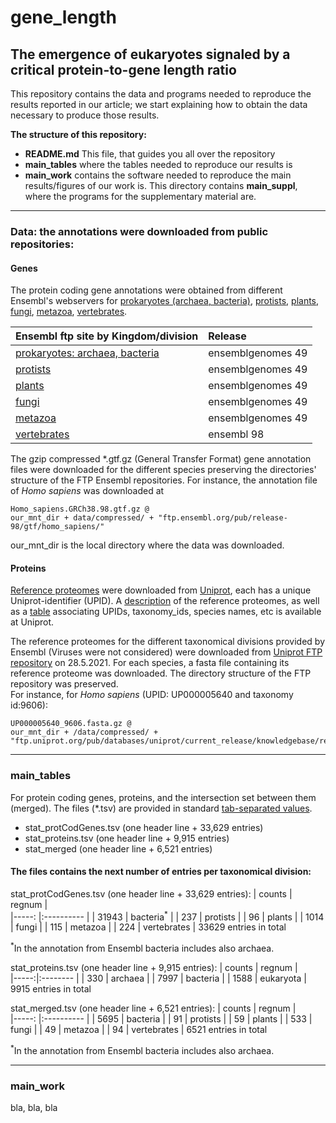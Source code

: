 # gene_length
## The emergence of eukaryotes signaled by a critical protein-to-gene length ratio

This repository contains the data and programs needed to reproduce the results reported 
in our article; we start explaining how to obtain the data necessary to produce those 
results.  

**The structure of this repository:**  
 - **README.md** This file, that guides you all over the repository
 - **main_tables** where the tables needed to reproduce our results is 
 - **main_work** contains the software needed to reproduce the main results/figures of our work is. This directory contains **main_suppl**, where the programs for the supplementary material are.

---
### Data: the annotations were downloaded from public repositories:

#### Genes
The protein coding gene annotations were obtained from different Ensembl's webservers 
for [prokaryotes (archaea, bacteria)](https://bacteria.ensembl.org), 
[protists](https://protists.ensembl.org), [plants](https://plants.ensembl.org), 
[fungi](https://fungi.ensembl.org), [metazoa](https://metazoa.ensembl.org), 
[vertebrates](https://www.ensembl.org).  


| Ensembl ftp site by Kingdom/division                                          | Release            |  
| :---------------------------------------------------------------------------  | :----------------- |  
| [prokaryotes: archaea, bacteria](http://ftp.ensemblgenomes.org/pub/bacteria/) | ensemblgenomes 49  |  
| [protists](http://ftp.ensemblgenomes.org/pub/protists/)                       | ensemblgenomes 49  |  
| [plants](http://ftp.ensemblgenomes.org/pub/plants/)                           | ensemblgenomes 49  |  
| [fungi](http://ftp.ensemblgenomes.org/pub/fungi/)                             | ensemblgenomes 49  |  
| [metazoa](http://ftp.ensemblgenomes.org/pub/metazoa/)                         | ensemblgenomes 49  |  
| [vertebrates](https://ftp.ensembl.org/pub/)                                   | ensembl 98         |  

The gzip compressed *.gtf.gz (General Transfer Format) gene annotation files were downloaded 
for the different species preserving the directories' structure of the FTP Ensembl 
repositories. For instance, the annotation file of _Homo sapiens_ was downloaded at 
```
Homo_sapiens.GRCh38.98.gtf.gz @
our_mnt_dir + data/compressed/ + "ftp.ensembl.org/pub/release-98/gtf/homo_sapiens/"
```
our_mnt_dir is the local directory where the data was downloaded.


#### Proteins
[Reference proteomes](https://www.uniprot.org/proteomes/?query=*&fil=reference%3Ayes)
were downloaded from [Uniprot](https://www.uniprot.org/), 
each has a unique Uniprot-identifier (UPID). 
A [description](https://ftp.uniprot.org/pub/databases/uniprot/current_release/knowledgebase/reference_proteomes/README) 
of the reference proteomes, as well as a [table](https://ftp.uniprot.org/pub/databases/uniprot/current_release/knowledgebase/reference_proteomes/README) 
associating UPIDs, taxonomy_ids, species names, etc is available at Uniprot.

The reference proteomes for the different taxonomical divisions provided by Ensembl (Viruses were not considered) were downloaded from 
[Uniprot FTP repository](https://ftp.uniprot.org/pub/databases/uniprot/current_release/knowledgebase/reference_proteomes/) on 28.5.2021. 
For each species, a fasta file containing its reference proteome was downloaded. 
The directory structure of the FTP repository was preserved.   
For instance, for _Homo sapiens_ (UPID: UP000005640 and taxonomy id:9606): 
```
UP000005640_9606.fasta.gz @
our_mnt_dir + /data/compressed/ + "ftp.uniprot.org/pub/databases/uniprot/current_release/knowledgebase/reference_proteomes/Eukaryota/UP000005640/"
```


---
### main_tables
For protein coding genes, proteins, and the intersection set between them (merged). The files (*.tsv) are provided in standard [tab-separated values](https://en.wikipedia.org/wiki/Tab-separated_values).
- stat_protCodGenes.tsv (one header line + 33,629 entries)
- stat_proteins.tsv (one header line + 9,915 entries)
- stat_merged (one header line + 6,521 entries)


#### The files contains the next number of entries per taxonomical division:
stat_protCodGenes.tsv (one header line + 33,629 entries):
| counts | regnum               |  
|-----:  |:----------           |
| 31943  | bacteria<sup>*</sup> |
| 237    | protists    |
| 96     | plants      |
| 1014   | fungi       |
| 115    | metazoa     |
| 224    | vertebrates |
33629 entries in total  

<sup>*</sup>In the annotation from Ensembl bacteria includes also archaea.

stat_proteins.tsv (one header line + 9,915 entries):
| counts | regnum |  
|-----:|:-------- |
| 330  | archaea  |
| 7997 | bacteria |
| 1588 | eukaryota |
9915 entries in total

stat_merged.tsv (one header line + 6,521 entries):
| counts | regnum      |  
|-----:  |:----------  |
| 5695   | bacteria    |
| 91     | protists    |
| 59     | plants      |
| 533    | fungi       |
| 49     | metazoa     |
| 94     | vertebrates |
6521 entries in total  

<sup>*</sup>In the annotation from Ensembl bacteria includes also archaea.

---
### main_work
bla, bla, bla
